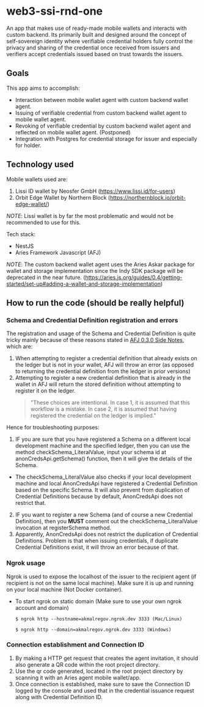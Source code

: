 # web3-ssi-rnd-one

An app that makes use of ready-made mobile wallets and interacts with custom backend.
Its primarily built and designed around the concept of self-sovereign identity where verifiable credential holders fully control the privacy and sharing of the credential once received from issuers and verifiers accept credentials issued based on trust towards the issuers.

## Goals

This app aims to accomplish:

- Interaction between mobile wallet agent with custom backend wallet agent.
- Issuing of verifiable credential from custom backend wallet agent to mobile wallet agent.
- Revoking of verifiable credential by custom backend wallet agent and reflected on mobile wallet agent. (Postponed)
- Integration with Postgres for credential storage for issuer and especially for holder.

## Technology used

Mobile wallets used are:

1. Lissi ID wallet by Neosfer GmbH (https://www.lissi.id/for-users)
2. Orbit Edge Wallet by Northern Block (https://northernblock.io/orbit-edge-wallet/)

_NOTE_: Lissi wallet is by far the most problematic and would not be recommended to use for this.

Tech stack:

- NestJS
- Aries Framework Javascript (AFJ)

_NOTE_: The custom backend wallet agent uses the Aries Askar package for wallet and storage implementation since the Indy SDK package will be deprecated in the near future. (https://aries.js.org/guides/0.4/getting-started/set-up#adding-a-wallet-and-storage-implementation)

## How to run the code (should be really helpful)

### Schema and Credential Definition registration and errors

The registration and usage of the Schema and Credential Definition is quite tricky mainly because of these reasons stated in [AFJ 0.3.0 Side Notes](https://aries.js.org/guides/0.3/tutorials/issue-a-credential#side-notes), which are:

1. When attempting to register a credential definition that already exists on the ledger but is not in your wallet, AFJ will throw an error (as opposed to returning the credential definition from the ledger in prior versions)
2. Attempting to register a new credential definition that is already in the wallet in AFJ will return the stored definition without attempting to register it on the ledger.
   > "These choices are intentional. In case 1, it is assumed that this workflow is a mistake. In case 2, it is assumed that having registered the credential on the ledger is implied."

Hence for troubleshooting purposes:

1. IF you are sure that you have registered a Schema on a different local development machine and the specified ledger, then you can use the method checkSchema_LiteralValue, input your schema id at anonCredsApi.getSchema() function, then it will give the details of the Schema.
  - The checkSchema_LiteralValue also checks if your local development machine and local AnonCredsApi have registered a Credential Definition based on the specific Schema. It will also prevent from duplication of Credential Definitions because by default, AnonCredsApi does not restrict that.
2. IF you want to register a new Schema (and of course a new Credential Definition), then you **MUST** comment out the checkSchema_LiteralValue invocation at registerSchema method.
3. Apparently, AnonCredsApi does not restrict the duplication of Credential Definitions. Problem is that when issuing credentials, if duplicate Credential Definitions exist, it will throw an error because of that.

### Ngrok usage

Ngrok is used to expose the localhost of the issuer to the recipient agent (if recipient is not on the same local machine). Make sure it is up and running on your local machine (Not Docker container).

- To start ngrok on static domain (Make sure to use your own ngrok account and domain)
  ```shell
  $ ngrok http --hostname=akmalregov.ngrok.dev 3333 (Mac/Linux)
  ```
  ```shell
  $ ngrok http --domain=akmalregov.ngrok.dev 3333 (Windows)
  ```

### Connection establishment and Connection ID

1. By making a HTTP get request that creates the agent invitation, it should also generate a QR code within the root project directory.
2. Use the qr code generated, located in the root project directory by scanning it with an Aries agent mobile wallet/app.
3. Once connection is established, make sure to save the Connection ID logged by the console and used that in the credential issuance request
   along with Credential Definition ID.

